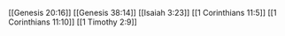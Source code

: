 [[Genesis 20:16]]
[[Genesis 38:14]]
[[Isaiah 3:23]]
[[1 Corinthians 11:5]]
[[1 Corinthians 11:10]]
[[1 Timothy 2:9]]
